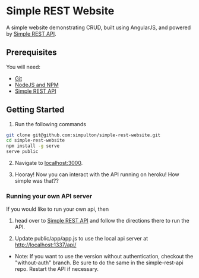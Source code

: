 # Simple REST Website 
A simple website demonstrating CRUD, built using AngularJS, and powered by [Simple REST API](https://github.com/simpulton/simple-rest-api).

## Prerequisites
You will need:
* [Git](http://git-scm.com/)
* [NodeJS and NPM](https://gist.github.com/isaacs/579814)
* [Simple REST API](https://github.com/simpulton/simple-rest-api)

## Getting Started
1. Run the following commands

  ```bash
  git clone git@github.com:simpulton/simple-rest-website.git
  cd simple-rest-website
  npm install -g serve
  serve public
  ```

2. Navigate to [localhost:3000](http://localhost:3000).

3. Hooray! Now you can interact with the API running on heroku! How simple was that??

### Running your own API server

If you would like to run your own api, then 
1. head over to [Simple REST API](https://github.com/simpulton/simple-rest-api) and follow the directions there to run the API.

2. Update public/app/app.js to use the local api server at [http://localhost:1337/api/](http://localhost:1337/api/)

* Note: If you want to use the version without authentication, checkout the "without-auth" branch. Be sure to do the same in the simple-rest-api repo. Restart the API if necessary.


